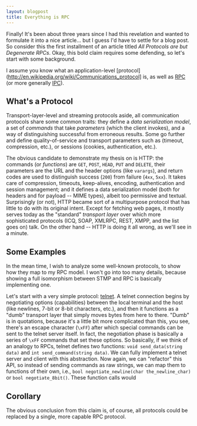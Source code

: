 ```yaml
---
layout: blogpost
title: Everything is RPC
---
```


Finally! It's been about three years since I had this revelation and wanted to formulate it into a 
nice article... but I guess I'd have to settle for a blog post. So consider this the first 
installment of an article titled *All Protocols are but Degenerate RPCs*. Okay, this bold 
claim requires some defending, so let's start with some background.

I assume you know what an application-level 
[protocol](http://en.wikipedia.org/wiki/Communications_protocol] is, as well as 
[RPC](http://en.wikipedia.org/wiki/Remote_procedure_call) (or more generally 
[IPC](http://en.wikipedia.org/wiki/Inter-process_communication)).

## What's a Protocol ##

Transport-layer-level and streaming protocols aside, all communication protocols share some 
common traits: they define a *data serialization model*, a set of *commands* that take *parameters*
(which the client invokes), and a way of distinguishing successful from erroneous results. 
Some go further and define quality-of-service and transport parameters such as (timeout, 
compression, etc.), or sessions (cookies, authentication, etc.).

The obvious candidate to demonstrate my thesis on is HTTP: the commands (or *functions*) 
are `GET`, `POST`, `HEAD`, `PUT` and `DELETE`, their parameters are the URL and the header 
options (like `varargs`), and return codes are used to distinguish success (`200`) from failure 
(`4xx`, `5xx`). It takes care of compression, timeouts, keep-alives, encoding, authentication 
and session management; and it defines a data serialization model (both for headers and for 
payload -- MIME types), albeit too permissive and textual. Surprisingly (or not), HTTP became 
sort of a multipurpose protocol that has little to do with its original intent. Except for 
fetching web pages, it mostly serves today as the "standard" *transport layer* over which more 
sophisticated protocols (ICQ, SOAP, XMLRPC, REST, XMPP, and the list goes on) talk. 
On the other hand -- HTTP is doing it all wrong, as we'll see in a minute.

## Some Examples ##

In the mean time, I wish to analyze some well-known protocols, to show how they map to my RPC model. 
I won't go into too many details, because showing a full isomorphism between STMP and RPC is basically 
implementing one. 

Let's start with a very simple protocol: [telnet](http://en.wikipedia.org/wiki/Telnet). A telnet 
connection begins by negotiating options (capabilities) between the local terminal and the host 
(like newlines, 7-bit or 8-bit characters, etc.), and then it functions as a "dumb" transport 
layer that simply moves bytes from here to there. "Dumb" is in quotations, because it's a little 
bit more complicated than this, you see, there's an escape character (`\xFF`) after which 
special commands can be sent to the telnet server itself. In fact, the negotiation phase is 
basically a series of ``\xFF`` commands that set these options. So basically, if we think of 
an analogy to RPCs, telnet defines two functions: `void send_data(string data)` and 
`int send_command(string data)`. We can fully implement a telnet server and client with this 
abstraction. Now again, we can "refactor" this API, so instead of sending commands as raw strings, 
we can map them to functions of their own, i.e., `bool negotiate_newline(char the_newline_char)` 
or `bool negotiate_8bit()`. These function calls would


## Corollary ##

The obvious conclusion from this claim is, of course, all protocols could be replaced by a single, 
more capable RPC protocol.

